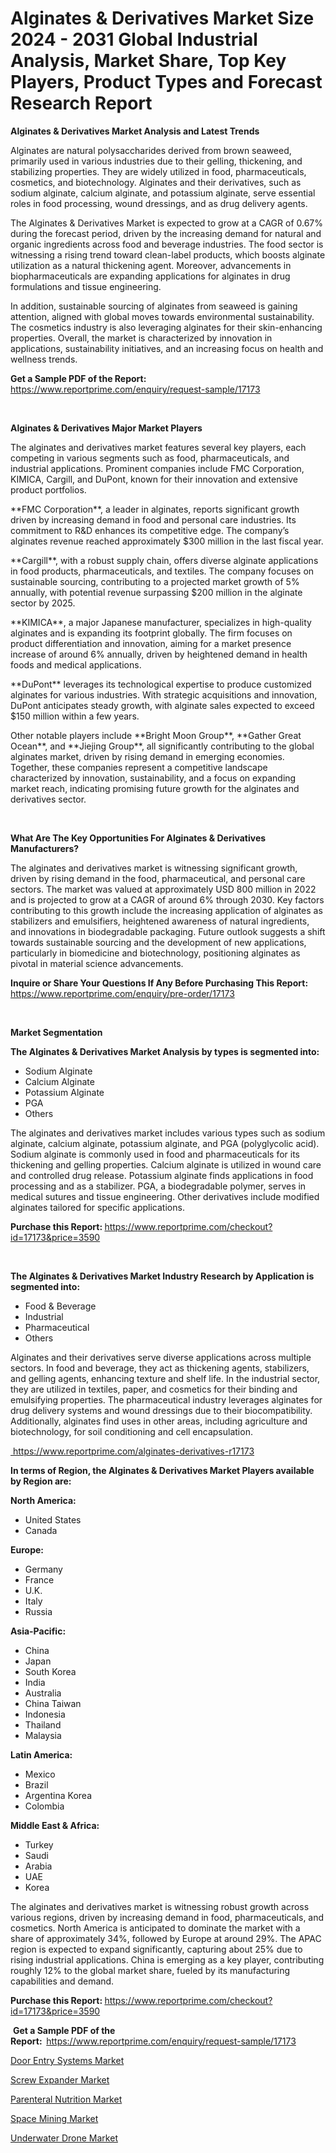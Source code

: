 <p><h1>Alginates & Derivatives Market Size 2024 - 2031 Global Industrial Analysis, Market Share, Top Key Players, Product Types and Forecast Research Report</h1></p><p><strong>Alginates & Derivatives Market Analysis and Latest Trends</strong></p>
<p><p>Alginates are natural polysaccharides derived from brown seaweed, primarily used in various industries due to their gelling, thickening, and stabilizing properties. They are widely utilized in food, pharmaceuticals, cosmetics, and biotechnology. Alginates and their derivatives, such as sodium alginate, calcium alginate, and potassium alginate, serve essential roles in food processing, wound dressings, and as drug delivery agents. </p><p>The Alginates & Derivatives Market is expected to grow at a CAGR of 0.67% during the forecast period, driven by the increasing demand for natural and organic ingredients across food and beverage industries. The food sector is witnessing a rising trend toward clean-label products, which boosts alginate utilization as a natural thickening agent. Moreover, advancements in biopharmaceuticals are expanding applications for alginates in drug formulations and tissue engineering. </p><p>In addition, sustainable sourcing of alginates from seaweed is gaining attention, aligned with global moves towards environmental sustainability. The cosmetics industry is also leveraging alginates for their skin-enhancing properties. Overall, the market is characterized by innovation in applications, sustainability initiatives, and an increasing focus on health and wellness trends.</p></p>
<p><strong>Get a Sample PDF of the Report:&nbsp;</strong> <a href="https://www.reportprime.com/enquiry/request-sample/17173?utm_campaign=1134&utm_medium=2&utm_source=Github&utm_content=ia&utm_term=19112024&utm_id=alginates-derivatives">https://www.reportprime.com/enquiry/request-sample/17173</a></p>
<p>&nbsp;</p>
<p><strong>Alginates & Derivatives Major Market Players</strong></p>
<p><p>The alginates and derivatives market features several key players, each competing in various segments such as food, pharmaceuticals, and industrial applications. Prominent companies include FMC Corporation, KIMICA, Cargill, and DuPont, known for their innovation and extensive product portfolios.</p><p>**FMC Corporation**, a leader in alginates, reports significant growth driven by increasing demand in food and personal care industries. Its commitment to R&D enhances its competitive edge. The company’s alginates revenue reached approximately $300 million in the last fiscal year.</p><p>**Cargill**, with a robust supply chain, offers diverse alginate applications in food products, pharmaceuticals, and textiles. The company focuses on sustainable sourcing, contributing to a projected market growth of 5% annually, with potential revenue surpassing $200 million in the alginate sector by 2025.</p><p>**KIMICA**, a major Japanese manufacturer, specializes in high-quality alginates and is expanding its footprint globally. The firm focuses on product differentiation and innovation, aiming for a market presence increase of around 6% annually, driven by heightened demand in health foods and medical applications.</p><p>**DuPont** leverages its technological expertise to produce customized alginates for various industries. With strategic acquisitions and innovation, DuPont anticipates steady growth, with alginate sales expected to exceed $150 million within a few years.</p><p>Other notable players include **Bright Moon Group**, **Gather Great Ocean**, and **Jiejing Group**, all significantly contributing to the global alginates market, driven by rising demand in emerging economies. Together, these companies represent a competitive landscape characterized by innovation, sustainability, and a focus on expanding market reach, indicating promising future growth for the alginates and derivatives sector.</p></p>
<p>&nbsp;</p>
<p><strong>What Are The Key Opportunities For Alginates & Derivatives Manufacturers?</strong></p>
<p><p>The alginates and derivatives market is witnessing significant growth, driven by rising demand in the food, pharmaceutical, and personal care sectors. The market was valued at approximately USD 800 million in 2022 and is projected to grow at a CAGR of around 6% through 2030. Key factors contributing to this growth include the increasing application of alginates as stabilizers and emulsifiers, heightened awareness of natural ingredients, and innovations in biodegradable packaging. Future outlook suggests a shift towards sustainable sourcing and the development of new applications, particularly in biomedicine and biotechnology, positioning alginates as pivotal in material science advancements.</p></p>
<p><strong>Inquire or Share Your Questions If Any Before Purchasing This Report:</strong> <a href="https://www.reportprime.com/enquiry/pre-order/17173?utm_campaign=1134&utm_medium=2&utm_source=Github&utm_content=ia&utm_term=19112024&utm_id=alginates-derivatives">https://www.reportprime.com/enquiry/pre-order/17173</a></p>
<p>&nbsp;</p>
<p><strong>Market Segmentation</strong></p>
<p><strong>The Alginates & Derivatives Market Analysis by types is segmented into:</strong></p>
<p><ul><li>Sodium Alginate</li><li>Calcium Alginate</li><li>Potassium Alginate</li><li>PGA</li><li>Others</li></ul></p>
<p><p>The alginates and derivatives market includes various types such as sodium alginate, calcium alginate, potassium alginate, and PGA (polyglycolic acid). Sodium alginate is commonly used in food and pharmaceuticals for its thickening and gelling properties. Calcium alginate is utilized in wound care and controlled drug release. Potassium alginate finds applications in food processing and as a stabilizer. PGA, a biodegradable polymer, serves in medical sutures and tissue engineering. Other derivatives include modified alginates tailored for specific applications.</p></p>
<p><strong>Purchase this Report:&nbsp;</strong><a href="https://www.reportprime.com/checkout?id=17173&price=3590&utm_campaign=1134&utm_medium=2&utm_source=Github&utm_content=ia&utm_term=19112024&utm_id=alginates-derivatives">https://www.reportprime.com/checkout?id=17173&price=3590</a></p>
<p>&nbsp;</p>
<p><strong>The Alginates & Derivatives Market Industry Research by Application is segmented into:</strong></p>
<p><ul><li>Food & Beverage</li><li>Industrial</li><li>Pharmaceutical</li><li>Others</li></ul></p>
<p><p>Alginates and their derivatives serve diverse applications across multiple sectors. In food and beverage, they act as thickening agents, stabilizers, and gelling agents, enhancing texture and shelf life. In the industrial sector, they are utilized in textiles, paper, and cosmetics for their binding and emulsifying properties. The pharmaceutical industry leverages alginates for drug delivery systems and wound dressings due to their biocompatibility. Additionally, alginates find uses in other areas, including agriculture and biotechnology, for soil conditioning and cell encapsulation.</p></p>
<p><a href="https://www.reportprime.com/alginates-derivatives-r17173?utm_campaign=1134&utm_medium=2&utm_source=Github&utm_content=ia&utm_term=19112024&utm_id=alginates-derivatives">&nbsp;https://www.reportprime.com/alginates-derivatives-r17173</a></p>
<p><strong>In terms of Region, the Alginates & Derivatives Market Players available by Region are:</strong></p>
<p>
    <p> <strong> North America: </strong>
        <ul>
            <li>United States</li>
            <li>Canada</li>
        </ul>
        </p> 
    <p> <strong> Europe: </strong>
        <ul>
            <li>Germany</li>
            <li>France</li>
            <li>U.K.</li>
            <li>Italy</li>
            <li>Russia</li>
        </ul>
        </p> 
    <p> <strong> Asia-Pacific: </strong>
        <ul>
            <li>China</li>
            <li>Japan</li>
            <li>South Korea</li>
            <li>India</li>
            <li>Australia</li>
            <li>China Taiwan</li>
            <li>Indonesia</li>
            <li>Thailand</li>
            <li>Malaysia</li>
        </ul>
        </p> 
    <p> <strong> Latin America: </strong>
        <ul>
            <li>Mexico</li>
            <li>Brazil</li>
            <li>Argentina Korea</li>
            <li>Colombia</li>
        </ul>
        </p> 
    <p> <strong> Middle East & Africa: </strong>
        <ul>
            <li>Turkey</li>
            <li>Saudi</li>
            <li>Arabia</li>
            <li>UAE</li>
            <li>Korea</li>
        </ul>
    </p>
    </p>
<p><p>The alginates and derivatives market is witnessing robust growth across various regions, driven by increasing demand in food, pharmaceuticals, and cosmetics. North America is anticipated to dominate the market with a share of approximately 34%, followed by Europe at around 29%. The APAC region is expected to expand significantly, capturing about 25% due to rising industrial applications. China is emerging as a key player, contributing roughly 12% to the global market share, fueled by its manufacturing capabilities and demand.</p></p>
<p><strong>Purchase this Report: </strong><a href="https://www.reportprime.com/checkout?id=17173&price=3590&utm_campaign=1134&utm_medium=2&utm_source=Github&utm_content=ia&utm_term=19112024&utm_id=alginates-derivatives">https://www.reportprime.com/checkout?id=17173&price=3590</a></p>
<p>&nbsp;<strong>Get a Sample PDF of the Report:&nbsp;&nbsp;</strong><a href="https://www.reportprime.com/enquiry/request-sample/17173?utm_campaign=1134&utm_medium=2&utm_source=Github&utm_content=ia&utm_term=19112024&utm_id=alginates-derivatives">https://www.reportprime.com/enquiry/request-sample/17173</a></p>
<p><strong></strong></p>
<p><p><a href="https://www.linkedin.com/pulse/global-door-entry-systems-market-pulse-trends-growth-analysis-5hy2e?utm_campaign=1134&utm_medium=2&utm_source=Github&utm_content=ia&utm_term=19112024&utm_id=alginates-derivatives">Door Entry Systems Market</a></p><p><a href="https://www.linkedin.com/pulse/disruption-innovation-screw-expander-industry-market-analysis-tyvxe?utm_campaign=1134&utm_medium=2&utm_source=Github&utm_content=ia&utm_term=19112024&utm_id=alginates-derivatives">Screw Expander Market</a></p><p><a href="https://issuu.com/reportprime-2/docs/parenteral-nutrition-market-size-20_4a92ac164b1272?utm_campaign=1134&utm_medium=2&utm_source=Github&utm_content=ia&utm_term=19112024&utm_id=alginates-derivatives">Parenteral Nutrition Market</a></p><p><a href="https://issuu.com/reportprime-2/docs/space-mining-market-size-2030.pptx_d6dcf8094b6ab4?utm_campaign=1134&utm_medium=2&utm_source=Github&utm_content=ia&utm_term=19112024&utm_id=alginates-derivatives">Space Mining Market</a></p><p><a href="https://www.linkedin.com/pulse/underwater-drone-market-emerging-trends-future-prospects-d2kpe?utm_campaign=1134&utm_medium=2&utm_source=Github&utm_content=ia&utm_term=19112024&utm_id=alginates-derivatives">Underwater Drone Market</a></p></p>